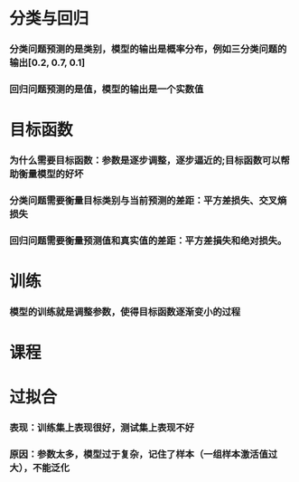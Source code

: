 # 分类与回归
### 分类问题预测的是类别，模型的输出是概率分布，例如三分类问题的输出[0.2, 0.7, 0.1]
### 回归问题预测的是值，模型的输出是一个实数值

# 目标函数
### 为什么需要目标函数：参数是逐步调整，逐步逼近的;目标函数可以帮助衡量模型的好坏
### 分类问题需要衡量目标类别与当前预测的差距：平方差损失、交叉熵损失
### 回归问题需要衡量预测值和真实值的差距：平方差損失和绝对损失。

# 训练
### 模型的训练就是调整参数，使得目标函数逐渐变小的过程

# 课程

# 过拟合
### 表现：训练集上表现很好，测试集上表现不好
### 原因：参数太多，模型过于复杂，记住了样本（一组样本激活值过大），不能泛化

